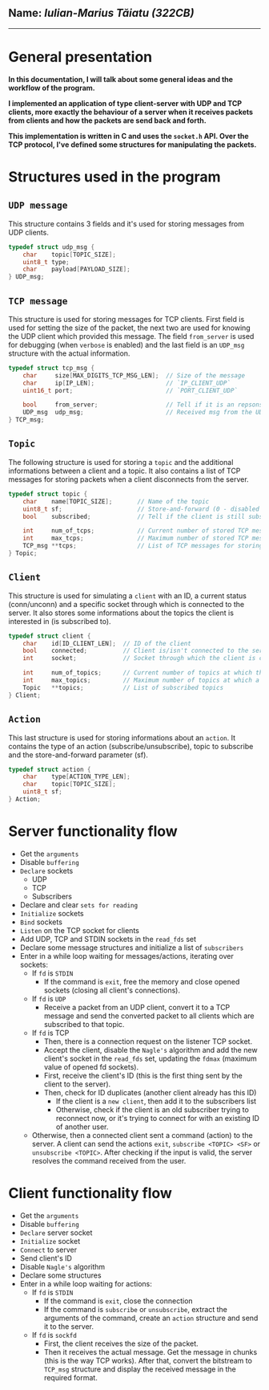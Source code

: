 ## Name: *Iulian-Marius Tăiatu (322CB)*
---

# General presentation

**In this documentation, I will talk about some general ideas and the workflow of the program.**

**I implemented an application of type client-server with UDP and TCP clients,
more exactly the behaviour of a server when it receives packets from clients and how the packets are send back and forth.**

**This implementation is written in C and uses the `socket.h` API.
Over the TCP protocol, I've defined some structures for manipulating the packets.**

# Structures used in the program

## `UDP message`

This structure contains 3 fields and it's used for storing messages from UDP clients.

```c
typedef struct udp_msg {
	char 	topic[TOPIC_SIZE];
	uint8_t type;
	char 	payload[PAYLOAD_SIZE];
} UDP_msg;
```

## `TCP message`

This structure is used for storing messages for TCP clients. First field is used for setting the size of the packet,
the next two are used for knowing the UDP client which provided this message. The field `from_server` is used for debugging
(when `verbose` is enabled) and the last field is an `UDP_msg` structure with the actual information.

```c
typedef struct tcp_msg {
	char 	 size[MAX_DIGITS_TCP_MSG_LEN];  // Size of the message
	char	 ip[IP_LEN];                    // `IP_CLIENT_UDP`
	uint16_t port;                          // `PORT_CLIENT_UDP`

	bool 	 from_server;                   // Tell if it is an repsonse (err msg) from the server
	UDP_msg  udp_msg;                       // Received msg from the UDP client with IP `ip` and PORT `port`
} TCP_msg;
```

## `Topic`

The following structure is used for storing a `topic` and the additional informations between a client and a topic.
It also contains a list of TCP messages for storing packets when a client disconnects from the server.

```c
typedef struct topic {
	char 	name[TOPIC_SIZE];       // Name of the topic
	uint8_t sf;                     // Store-and-forward (0 - disabled | 1 - enabled)
	bool 	subscribed;             // Tell if the client is still subscribed to this topic

	int 	num_of_tcps;            // Current number of stored TCP messages
	int 	max_tcps;               // Maximum number of stored TCP messages
	TCP_msg **tcps;                 // List of TCP messages for storing packets when a client disconnects
} Topic;
```

## `Client`

This structure is used for simulating a `client` with an ID, a current status (conn/unconn) and
a specific socket through which is connected to the server.
It also stores some informations about the topics the client is interested in (is subscribed to).

```c
typedef struct client {
	char 	id[ID_CLIENT_LEN];  // ID of the client
	bool 	connected;          // Client is/isn't connected to the server
	int 	socket;	            // Socket through which the client is connected to the server

	int 	num_of_topics;      // Current number of topics at which the client is subscribed
	int 	max_topics;         // Maximum number of topics at which a client can subscribe 
	Topic 	**topics;           // List of subscribed topics
} Client;
```

## `Action`

This last structure is used for storing informations about an `action`.
It contains the type of an action (subscribe/unsubscribe), topic to subscribe and the store-and-forward parameter (sf).

```c
typedef struct action {
	char 	type[ACTION_TYPE_LEN];
	char 	topic[TOPIC_SIZE];
	uint8_t sf;
} Action;
```

# Server functionality flow

- Get the `arguments`
- Disable `buffering`
- `Declare` sockets
    - UDP
    - TCP
    - Subscribers
- Declare and clear `sets for reading`
- `Initialize` sockets
- `Bind` sockets
- `Listen` on the TCP socket for clients
- Add UDP, TCP and STDIN sockets in the `read_fds` set
- Declare some message structures and initialize a list of `subscribers`
- Enter in a while loop waiting for messages/actions, iterating over sockets:
    - If `fd` is `STDIN`
        - If the command is `exit`, free the memory and close opened sockets (closing all client's connections).
    - If `fd` is `UDP`
        - Receive a packet from an UDP client, convert it to a TCP message and send the converted packet
		  to all clients which are subscribed to that topic.
    - If `fd` is TCP
        - Then, there is a connection request on the listener TCP socket.
        - Accept the client, disable the `Nagle's` algorithm and add the new client's socket in the `read_fds` set,
		  updating the `fdmax` (maximum value of opened fd sockets).
        - First, receive the client's ID (this is the first thing sent by the client to the server).
        - Then, check for ID duplicates (another client already has this ID)
            - If the client is a `new client`, then add it to the subscribers list
            - Otherwise, check if the client is an old subscriber trying to reconnect now,
			  or it's trying to connect for with an existing ID of another user.
    - Otherwise, then a connected client sent a command (action) to the server.
	  A client can send the actions `exit`, `subscribe <TOPIC> <SF>` or `unsubscribe <TOPIC>`.
	  After checking if the input is valid, the server resolves the command received from the user.

# Client functionality flow

- Get the `arguments`
- Disable `buffering`
- `Declare` server socket
- `Initialize` socket
- `Connect` to server
- Send client's ID
- Disable `Nagle's` algorithm
- Declare some structures
- Enter in a while loop waiting for actions:
    - If `fd` is `STDIN`
        - If the command is `exit`, close the connection
        - If the command is `subscribe` or `unsubscribe`, extract the arguments of the command,
		  create an `action` structure and send it to the server.
    - If `fd` is `sockfd`
        - First, the client receives the size of the packet.
        - Then it receives the actual message. Get the message in chunks (this is the way TCP works).
		  After that, convert the bitstream to `TCP_msg` structure and display the received message in the required format.
